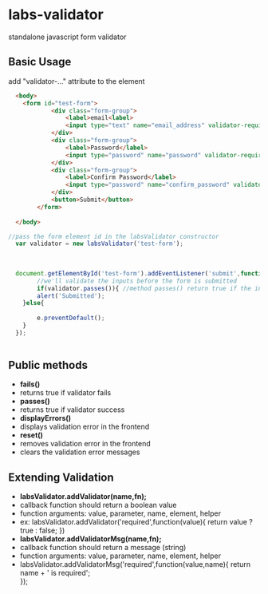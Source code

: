 # labs-validator
standalone javascript form validator

Basic Usage
----------
add "validator-..." attribute to the element

```html
  <body>
    <form id="test-form">
			<div class="form-group">
				<label>email<label>
				<input type="text" name="email_address" validator-required validator-email>
			</div>
			<div class="form-group">
				<label>Password</label>
				<input type="password" name="password" validator-required>
			</div>
			<div class="form-group">
				<label>Confirm Password</label>
				<input type="password" name="confirm_password" validator-required validator-same="password">
			</div>
			<button>Submit</button>
		</form> 
  
  </body>

```

```javascript
//pass the form element id in the labsValidator constructor
  var validator = new labsValidator('test-form');
  
  
  
  document.getElementById('test-form').addEventListener('submit',function(e){
        //we'll validate the inputs before the form is submitted
        if(validator.passes()){ //method passes() return true if the inputs are valid
		alert('Submitted');
	}else{
		
		e.preventDefault();
	}
  });
  
```

Public methods
----------

 - **fails()**
  - returns true if validator fails
 - **passes()**
  - returns true if validator success
 - **displayErrors()**
  - displays validation error in the frontend
 - **reset()**
  - removes validation error in the frontend
  - clears the validation error messages


Extending Validation
------------
 - **labsValidator.addValidator(name,fn);**
  - callback function should return a boolean value
  - function arguments: value, parameter, name, element, helper
  - ex: labsValidator.addValidator('required',function(value){
  	return value ? true : false;
	})
 - **labsValidator.addValidatorMsg(name,fn);**
  - callback function should return a message (string)
  - function arguments: value, parameter, name, element, helper
  - labsValidator.addValidatorMsg('required',function(value,name){
	return name + ' is required';  
});
 

